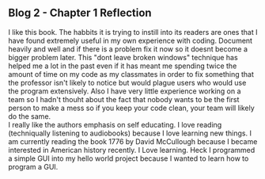 ## Blog 2 - Chapter 1 Reflection
I like this book. The habbits it is trying to instill into its readers are ones that I have found extremely useful in my own experience with coding. Document heavily and well and if there is a problem fix
 it now so it doesnt become a bigger problem later. This "dont leave broken windows" technique has helped me a lot in the past even if it has meant me spending twice the amount of time on my code as my classmates
 in order to fix something that the professor isn't likely to notice but would plague users who would use the program extensively. Also I have very little experience working on a team so I hadn't thouht about 
 the fact that nobody wants to be the first person to make a mess so if you keep your code clean, your team will likely do the same. <br/>
 I really like the authors emphasis on self educating. I love reading (techniqually listening to audiobooks) because I love learning  new things. I am currently reading the book 1776 by David McCullough because
 I became interested in American history recently. I Love learning. Heck I programmed a simple GUI into my hello world project because I wanted to learn how to program a GUI.